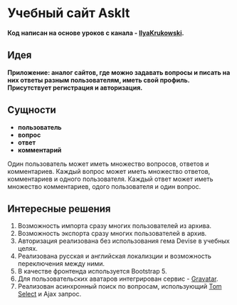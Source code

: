 Учебный сайт AskIt
==================

**Код написан на основе уроков с канала - [IlyaKrukowski](https://www.youtube.com/c/IlyaBodrovKrukowski).**

Идея
----

**Приложение: аналог сайтов, где можно задавать вопросы и писать на них ответы разным пользователям, иметь свой профиль. Присутствует регистрация и авторизация.** 

Сущности
--------

- **пользователь**
- **вопрос**
- **ответ**
- **комментарий**

Один пользователь может иметь множество вопросов, ответов и комментариев. Каждый вопрос может иметь множество ответов, комментариев и одного пользователя. Каждый ответ может иметь множество комментариев, одого пользователя и один вопрос.

Интересные решения
------------------

1. Возможность импорта сразу многих пользователей из архива.
2. Возможность экспорта сразу многих пользователей в архив.
3. Авторизация реализована без использования гема Devise в учебных целях.
4. Реализована русская и английская локализции и возможность переключения между ними.
5. В качестве фронтенда используется Bootstrap 5.
6. Для пользовательских аватаров интегрирован сервис - [Gravatar](https://gravatar.com).
7. Реализован асинхронный поиск по вопросам, использующий [Tom Select](https://tom-select.js.org/) и Ajax запрос.     
